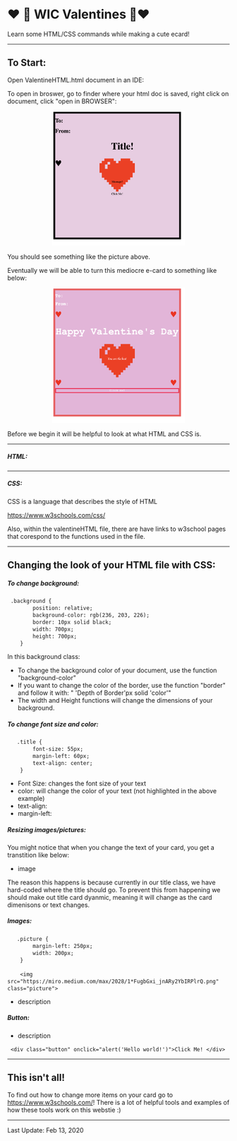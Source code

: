 # ♥ 💖 WIC Valentines 💖♥ <br/>
Learn some HTML/CSS commands while making a cute ecard! <br/>

____________________________________________________________________________________
## To Start:<br/>

Open ValentineHTML.html document in an IDE:

To open in broswer, go to finder where your html doc is saved, right click on document, click "open in BROWSER":

<p align="center">
 <img src="./images/startValentine.png" width="300">
</p>

You should see something like the picture above.


Eventually we will be able to turn this mediocre e-card to something like below:

<p align="center">
 <img src="./images/endValentine.png" width="300">
</p>

Before we begin it will be helpful to look at what HTML and CSS is.
____________________________________________________________________________________
##### HTML:


____________________________________________________________________________________
#####  CSS: 

CSS is a language that describes the style of HTML 

https://www.w3schools.com/css/

Also, within the valentineHTML file, there are have links to w3school pages that corespond to the functions used in the file.
____________________________________________________________________________________
## Changing the look of your HTML file with CSS: <br/>

##### To change background:
```
 .background {
        position: relative;
        background-color: rgb(236, 203, 226);
        border: 10px solid black;
        width: 700px;
        height: 700px;
    }
``` 

In this background class:
- To change the background color of your document, use the function "background-color" 
- If you want to change the color of the border, use the function "border" and follow it with: " 'Depth of Border'px solid 'color'"
- The width and Height functions will change the dimensions of your background. 

##### To change font size and color:
```
   .title {
        font-size: 55px;
        margin-left: 60px;
        text-align: center;
    }
``` 
- Font Size: changes the font size of your text
- color: will change the color of your text (not highlighted in the above example)
- text-align: 
- margin-left:

##### Resizing images/pictures:

You might notice that when you change the text of your card, you get a transtition like below: </br>

- image 


The reason this happens is because currently in our title class, we have hard-coded where the title should go. To prevent this from happening we should make out title card dyanmic, meaning it will change as the card dimenisons or text changes. </br>


##### Images:
```
   .picture {
        margin-left: 250px;
        width: 200px;
    }

    <img src="https://miro.medium.com/max/2028/1*FugbGxi_jnARy2YbIRPlrQ.png" class="picture">

``` 

- description 


##### Button:

- description 

```
 <div class="button" onclick="alert('Hello world!')">Click Me! </div>
```

____________________________________________________________________________________
## This isn't all! <br/>
To find out how to change more items on your card go to  https://www.w3schools.com/! 
There is a lot of helpful tools and examples of how these tools work on this webstie :)
____________________________________________________________________________________
Last Update: Feb 13, 2020





